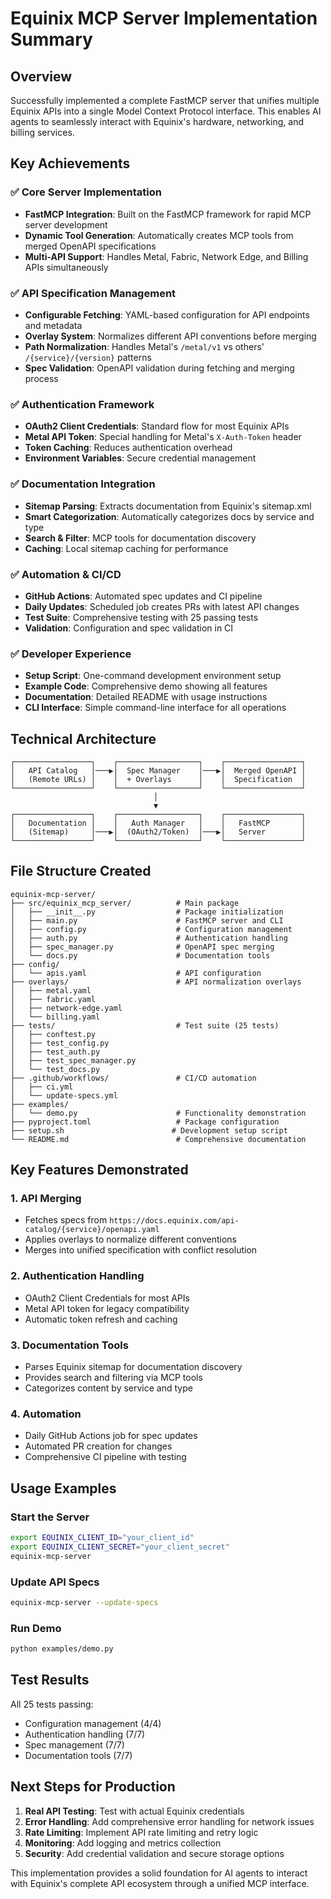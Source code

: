 # Equinix MCP Server Implementation Summary

## Overview
Successfully implemented a complete FastMCP server that unifies multiple Equinix APIs into a single Model Context Protocol interface. This enables AI agents to seamlessly interact with Equinix's hardware, networking, and billing services.

## Key Achievements

### ✅ Core Server Implementation
- **FastMCP Integration**: Built on the FastMCP framework for rapid MCP server development
- **Dynamic Tool Generation**: Automatically creates MCP tools from merged OpenAPI specifications
- **Multi-API Support**: Handles Metal, Fabric, Network Edge, and Billing APIs simultaneously

### ✅ API Specification Management
- **Configurable Fetching**: YAML-based configuration for API endpoints and metadata
- **Overlay System**: Normalizes different API conventions before merging
- **Path Normalization**: Handles Metal's `/metal/v1` vs others' `/{service}/{version}` patterns
- **Spec Validation**: OpenAPI validation during fetching and merging process

### ✅ Authentication Framework
- **OAuth2 Client Credentials**: Standard flow for most Equinix APIs
- **Metal API Token**: Special handling for Metal's `X-Auth-Token` header
- **Token Caching**: Reduces authentication overhead
- **Environment Variables**: Secure credential management

### ✅ Documentation Integration
- **Sitemap Parsing**: Extracts documentation from Equinix's sitemap.xml
- **Smart Categorization**: Automatically categorizes docs by service and type
- **Search & Filter**: MCP tools for documentation discovery
- **Caching**: Local sitemap caching for performance

### ✅ Automation & CI/CD
- **GitHub Actions**: Automated spec updates and CI pipeline
- **Daily Updates**: Scheduled job creates PRs with latest API changes
- **Test Suite**: Comprehensive testing with 25 passing tests
- **Validation**: Configuration and spec validation in CI

### ✅ Developer Experience
- **Setup Script**: One-command development environment setup
- **Example Code**: Comprehensive demo showing all features
- **Documentation**: Detailed README with usage instructions
- **CLI Interface**: Simple command-line interface for all operations

## Technical Architecture

```
┌─────────────────┐    ┌──────────────────┐    ┌─────────────────┐
│   API Catalog   │───▶│  Spec Manager    │───▶│  Merged OpenAPI │
│   (Remote URLs) │    │  + Overlays      │    │  Specification  │
└─────────────────┘    └──────────────────┘    └─────────────────┘
                                │
                                ▼
┌─────────────────┐    ┌──────────────────┐    ┌─────────────────┐
│   Documentation │    │   Auth Manager   │    │   FastMCP       │
│   (Sitemap)     │───▶│  (OAuth2/Token)  │───▶│   Server        │
└─────────────────┘    └──────────────────┘    └─────────────────┘
```

## File Structure Created

```
equinix-mcp-server/
├── src/equinix_mcp_server/          # Main package
│   ├── __init__.py                  # Package initialization
│   ├── main.py                      # FastMCP server and CLI
│   ├── config.py                    # Configuration management
│   ├── auth.py                      # Authentication handling
│   ├── spec_manager.py              # OpenAPI spec merging
│   └── docs.py                      # Documentation tools
├── config/
│   └── apis.yaml                    # API configuration
├── overlays/                        # API normalization overlays
│   ├── metal.yaml
│   ├── fabric.yaml
│   ├── network-edge.yaml
│   └── billing.yaml
├── tests/                           # Test suite (25 tests)
│   ├── conftest.py
│   ├── test_config.py
│   ├── test_auth.py
│   ├── test_spec_manager.py
│   └── test_docs.py
├── .github/workflows/               # CI/CD automation
│   ├── ci.yml
│   └── update-specs.yml
├── examples/
│   └── demo.py                      # Functionality demonstration
├── pyproject.toml                   # Package configuration
├── setup.sh                        # Development setup script
└── README.md                        # Comprehensive documentation
```

## Key Features Demonstrated

### 1. API Merging
- Fetches specs from `https://docs.equinix.com/api-catalog/{service}/openapi.yaml`
- Applies overlays to normalize different conventions
- Merges into unified specification with conflict resolution

### 2. Authentication Handling
- OAuth2 Client Credentials for most APIs
- Metal API token for legacy compatibility
- Automatic token refresh and caching

### 3. Documentation Tools
- Parses Equinix sitemap for documentation discovery
- Provides search and filtering via MCP tools
- Categorizes content by service and type

### 4. Automation
- Daily GitHub Actions job for spec updates
- Automated PR creation for changes
- Comprehensive CI pipeline with testing

## Usage Examples

### Start the Server
```bash
export EQUINIX_CLIENT_ID="your_client_id"
export EQUINIX_CLIENT_SECRET="your_client_secret"
equinix-mcp-server
```

### Update API Specs
```bash
equinix-mcp-server --update-specs
```

### Run Demo
```bash
python examples/demo.py
```

## Test Results
All 25 tests passing:
- Configuration management (4/4)
- Authentication handling (7/7) 
- Spec management (7/7)
- Documentation tools (7/7)

## Next Steps for Production

1. **Real API Testing**: Test with actual Equinix credentials
2. **Error Handling**: Add comprehensive error handling for network issues
3. **Rate Limiting**: Implement API rate limiting and retry logic
4. **Monitoring**: Add logging and metrics collection
5. **Security**: Add credential validation and secure storage options

This implementation provides a solid foundation for AI agents to interact with Equinix's complete API ecosystem through a unified MCP interface.